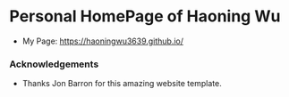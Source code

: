 Personal HomePage of Haoning Wu
=====
- My Page: https://haoningwu3639.github.io/

### Acknowledgements
- Thanks Jon Barron for this amazing website template.